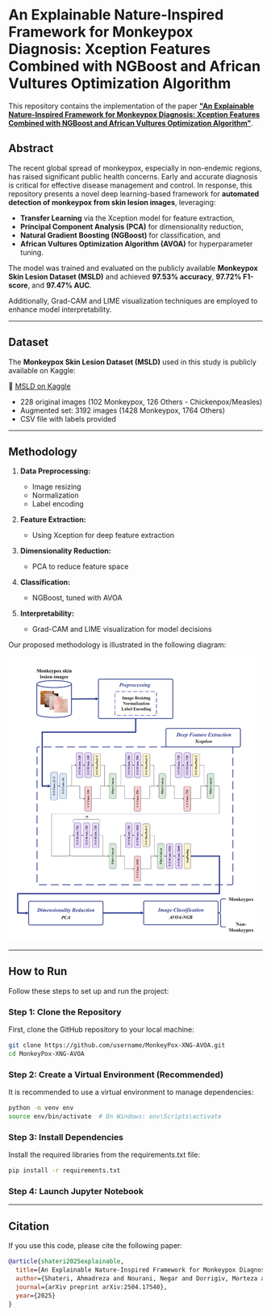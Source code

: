 # An Explainable Nature-Inspired Framework for Monkeypox Diagnosis: Xception Features Combined with NGBoost and African Vultures Optimization Algorithm

This repository contains the implementation of the paper [**"An Explainable Nature-Inspired Framework for Monkeypox Diagnosis: Xception Features Combined with NGBoost and African Vultures Optimization Algorithm"**](https://arxiv.org/abs/2504.17540).

##  Abstract

The recent global spread of monkeypox, especially in non-endemic regions, has raised significant public health concerns. Early and accurate diagnosis is critical for effective disease management and control. In response, this repository presents a novel deep learning-based framework for **automated detection of monkeypox from skin lesion images**, leveraging:

- **Transfer Learning** via the Xception model for feature extraction,
- **Principal Component Analysis (PCA)** for dimensionality reduction,
- **Natural Gradient Boosting (NGBoost)** for classification, and
- **African Vultures Optimization Algorithm (AVOA)** for hyperparameter tuning.

The model was trained and evaluated on the publicly available **Monkeypox Skin Lesion Dataset (MSLD)** and achieved **97.53% accuracy**, **97.72% F1-score**, and **97.47% AUC**.

Additionally, Grad-CAM and LIME visualization techniques are employed to enhance model interpretability.

---

##  Dataset

The **Monkeypox Skin Lesion Dataset (MSLD)** used in this study is publicly available on Kaggle:

🔗 [MSLD on Kaggle](https://www.kaggle.com/datasets/nafin59/monkeypox-skin-lesion-dataset)

- 228 original images (102 Monkeypox, 126 Others - Chickenpox/Measles)
- Augmented set: 3192 images (1428 Monkeypox, 1764 Others)
- CSV file with labels provided

---

## Methodology

1. **Data Preprocessing:**  
   - Image resizing  
   - Normalization  
   - Label encoding  

2. **Feature Extraction:**  
   - Using Xception for deep feature extraction  

3. **Dimensionality Reduction:**  
   - PCA to reduce feature space  

4. **Classification:**  
   - NGBoost, tuned with AVOA  

5. **Interpretability:**  
   - Grad-CAM and LIME visualization for model decisions


Our proposed methodology is illustrated in the following diagram:  

![Methodology Diagram](assets/methodology.jpg)

---

## How to Run

Follow these steps to set up and run the project:

### Step 1: Clone the Repository  
First, clone the GitHub repository to your local machine:  
```bash
git clone https://github.com/username/MonkeyPox-XNG-AVOA.git
cd MonkeyPox-XNG-AVOA
```

### Step 2: Create a Virtual Environment (Recommended)
It is recommended to use a virtual environment to manage dependencies:
```bash
python -m venv env
source env/bin/activate  # On Windows: env\Scripts\activate
```

### Step 3: Install Dependencies
Install the required libraries from the requirements.txt file:
```bash
pip install -r requirements.txt
```

### Step 4: Launch Jupyter Notebook

---

## Citation
If you use this code, please cite the following paper:

```bibtex
@article{shateri2025explainable,
  title={An Explainable Nature-Inspired Framework for Monkeypox Diagnosis: Xception Features Combined with NGBoost and African Vultures Optimization Algorithm},
  author={Shateri, Ahmadreza and Nourani, Negar and Dorrigiv, Morteza and Nasiri, Hamid},
  journal={arXiv preprint arXiv:2504.17540},
  year={2025}
}


